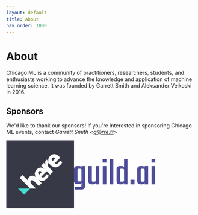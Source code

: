 ```yaml
---
layout: default
title: About
nav_order: 1000
---
```


# About

Chicago ML is a community of practitioners, researchers, students, and
enthusiasts working to advance the knowledge and application of
machine learning science. It was founded by Garrett Smith and
Aleksander Velkoski in 2016.

## Sponsors

We'd like to thank our sponsors! If you're interested in sponsoring
Chicago ML events, contact <i>Garrett Smith &lt;g@rre.tt&gt;</i>

<div style="display:flex;align-items:center;flex-flow:row wrap">
<a href="https://here.com"><img src="/assets/images/here.jpg" style="width:180px" class="m-3"></a>
<a href="https://guild.ai"><img src="/assets/images/guild.png" style="height:80px" class="m-3"></a>
</div>
